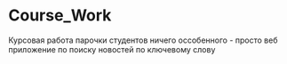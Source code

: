# Course_Work
Курсовая работа парочки студентов
ничего оссобенного - просто веб приложение по поиску новостей по ключевому слову 
